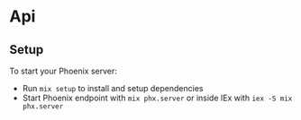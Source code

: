 # Api

## Setup

To start your Phoenix server:

- Run `mix setup` to install and setup dependencies
- Start Phoenix endpoint with `mix phx.server` or inside IEx with `iex -S mix phx.server`
